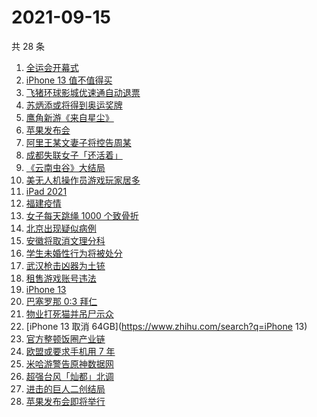 # 2021-09-15

共 28 条

<!-- BEGIN -->
<!-- 最后更新时间 Wed Sep 15 2021 22:11:57 GMT+0800 (China Standard Time) -->

1. [全运会开幕式](https://www.zhihu.com/search?q=全运会)
1. [iPhone 13 值不值得买](https://www.zhihu.com/search?q=iphone13)
1. [飞猪环球影城优速通自动退票](https://www.zhihu.com/search?q=北京环球影城)
1. [苏炳添或将得到奥运奖牌](https://www.zhihu.com/search?q=苏炳添)
1. [鹰角新游《来自星尘》](https://www.zhihu.com/search?q=来自星尘)
1. [苹果发布会](https://www.zhihu.com/search?q=苹果发布会)
1. [阿里王某文妻子将控告周某](https://www.zhihu.com/search?q=王某文)
1. [成都失联女子「还活着」](https://www.zhihu.com/search?q=成都女子失联)
1. [《云南虫谷》大结局](https://www.zhihu.com/search?q=云南虫谷)
1. [美无人机操作员游戏玩家居多](https://www.zhihu.com/search?q=无人机)
1. [iPad 2021](https://www.zhihu.com/search?q=ipad2021)
1. [福建疫情](https://www.zhihu.com/search?q=莆田疫情)
1. [女子每天跳绳 1000 个致骨折](https://www.zhihu.com/search?q=跳绳)
1. [北京出现疑似病例](https://www.zhihu.com/search?q=北京疑似病例)
1. [安徽将取消文理分科](https://www.zhihu.com/search?q=安徽高考)
1. [学生未婚性行为将被处分](https://www.zhihu.com/search?q=未婚性行为)
1. [武汉枪击凶器为土铳](https://www.zhihu.com/search?q=武汉枪击)
1. [租售游戏账号违法](https://www.zhihu.com/search?q=租号)
1. [iPhone 13](https://www.zhihu.com/search?q=iphone13)
1. [巴塞罗那 0:3 拜仁](https://www.zhihu.com/search?q=拜仁)
1. [物业打死猫并吊尸示众](https://www.zhihu.com/search?q=物业打死猫)
1. [iPhone 13 取消 64GB](https://www.zhihu.com/search?q=iPhone 13)
1. [官方整顿饭圈产业链](https://www.zhihu.com/search?q=饭圈产业链)
1. [欧盟或要求手机用 7 年](https://www.zhihu.com/search?q=手机能用7年)
1. [米哈游警告原神数据网](https://www.zhihu.com/search?q=原神)
1. [超强台风「灿都」北调](https://www.zhihu.com/search?q=灿都)
1. [进击的巨人二创结局](https://www.zhihu.com/search?q=进击的巨人)
1. [苹果发布会即将举行](https://www.zhihu.com/search?q=苹果发布会)

<!-- END -->
